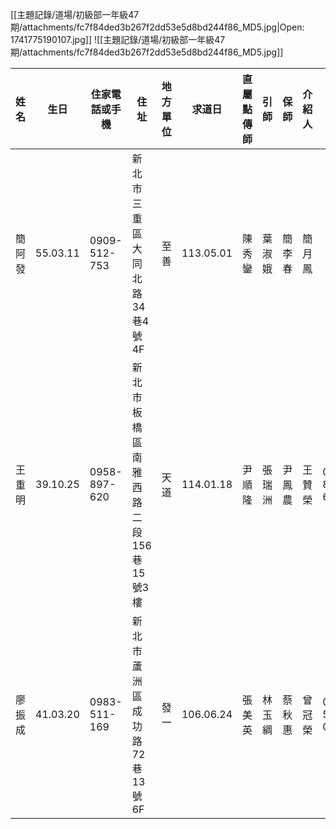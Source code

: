 [[主題記錄/道場/初級部一年級47期/attachments/fc7f84ded3b267f2dd53e5d8bd244f86_MD5.jpg|Open: 1741775190107.jpg]]
![[主題記錄/道場/初級部一年級47期/attachments/fc7f84ded3b267f2dd53e5d8bd244f86_MD5.jpg]]

| 姓名  | 生日       | 住家電話或手機      | 住址                    | 地方單位 | 求道日       | 直屬點傳師 | 引師  | 保師  | 介紹人 | 電話           |
| --- | -------- | ------------ | --------------------- | ---- | --------- | ----- | --- | --- | --- | ------------ |
| 簡阿發 | 55.03.11 | 0909-512-753 | 新北市三重區大同北路34巷4號4F     | 至善   | 113.05.01 | 陳秀鑾   | 葉淑娥 | 簡李春 | 簡月鳳 |              |
| 王重明 | 39.10.25 | 0958-897-620 | 新北市板橋區南雅西路二段156巷15號3樓 | 天道   | 114.01.18 | 尹順隆   | 張瑞洲 | 尹鳳農 | 王贊榮 | 0958-897-620 |
| 廖振成 | 41.03.20 | 0983-511-169 | 新北市蘆洲區成功路72巷13號6F     | 發一   | 106.06.24 | 張美英   | 林玉綢 | 蔡秋惠 | 曾冠榮 | 0939-548-054 |
